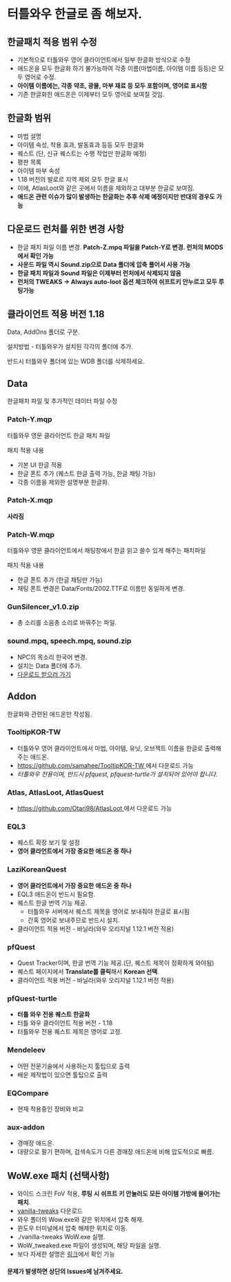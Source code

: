 # 터틀와우 한글로 좀 해보자.

## 한글패치 적용 범위 수정
* 기본적으로 터틀와우 영어 클라이언트에서 일부 한글화 방식으로 수정
* 애드온을 모두 한글화 하기 불가능하여 각종 이름(마법이름, 아이템 이름 등등)은 모두 영어로 수정.
* **아이템 이름에는, 각종 약초, 광물, 마부 재료 등 모두 포함이며, 영어로 표시함**
* 기존 한글화한 애드온은 이제부터 모두 영어로 보여질 것임.

## 한글화 범위
* 마법 설명
* 아이템 속성, 착용 효과, 발동효과 등등 모두 한글화
* 퀘스트 (단, 신규 퀘스트는 수행 작업만 한글화 예정)
* 평판 목록
* 아이템 마부 속성
* 1.18 버전의 발로르 지역 제외 모두 한글 표시
* 이에, AtlasLoot와 같은 곳에서 이름을 제외하고 대부분 한글로 보여짐.
* **애드온 관련 이슈가 많이 발생하는 한글화는 추후 삭제 예정이지만 반대의 경우도 가능**

## 다운로드 런처를 위한 변경 사항
* 한글 패치 파일 이름 변경. **Patch-Z.mpq 파일을 Patch-Y로 변경. 런처의 MODS에서 확인 가능**
* **사운드 파일 역시 Sound.zip으로 Data 폴더에 압축 풀어서 사용 가능**
* **한글 패치 파일과 Sound 파일은 이제부터 런처에서 삭제되지 않음**
* **런처의 TWEAKS -> Always auto-loot 옵션 체크하여 쉬프트키 안누르고 모두 루팅가능**

## 클라이언트 적용 버전 1.18
Data, AddOns 폴더로 구분.

설치방법 - 터틀와우가 설치된 각각의 폴더에 추가.

반드시 터틀와우 폴더에 있는 WDB 폴더를 삭제하세요.


## Data
한글패치 파일 및 추가적인 데이터 파일 수정

### Patch-Y.mqp
터틀와우 영문 클라이언트 한글 패치 파일

패치 적용 내용
* 기본 UI 한글 적용
* 한글 폰트 추가 (퀘스트 한글 출력 가능, 한글 채팅 가능)
* 각종 이름을 제외한 설명부분 한글화.

### Patch-X.mqp
**사라짐**

### Patch-W.mqp
터틀와우 영문 클라이언트에서 채팅창에서 한글 읽고 쓸수 있게 해주는 패치파일

패치 적용 내용
* 한글 폰트 추가 (한글 채팅만 가능)
* 채팅 폰트 변경은 Data/Fonts/2002.TTF로 이름만 동일하게 변경.

### GunSilencer_v1.0.zip
* 총 소리를 소음총 소리로 바꿔주는 파일.

### sound.mpq, speech.mpq, sound.zip
* NPC의 목소리 한국어 변경.
* 설치는 Data 폴더에 추가.
* [다운로드 받으러 가기](http://naver.me/5KbRjehg)


## Addon
한글화와 관련된 애드온만 작성됨.

### TooltipKOR-TW
* 터틀와우 영어 클라이언트에서 마법, 아이템, 유닛, 오브젝트 이름을 한글로 출력해주는 애드온.  
* [https://github.com/samahee/TooltipKOR-TW ](https://github.com/samahee/TooltipKOR-TW)에서 다운로드 가능  
* *터틀와우 전용이며, 반드시 pfquest, pfquest-turtle가 설치되어 있어야 합니다.*

### Atlas, AtlasLoot, AtlasQuest
* [https://github.com/Otari98/AtlasLoot ](https://github.com/Otari98/AtlasLoot)에서 다운로드 가능

### EQL3
* 퀘스트 확장 보기 및 설정
* **영어 클라언트에서 가장 중요한 애드온 중 하나**

### LaziKoreanQuest
* **영어 클라언트에서 가장 중요한 애드온 중 하나**
* EQL3 애드온이 반드시 필요함.
* 퀘스트 한글 번역 기능 제공.
  - 터틀와우 서버에서 퀘스트 제목을 영어로 보내줘야 한글로 표시됨
  -  간혹 영어로 보내주므로 반드시 설치.
* 클라이언트 적용 버전 - 바닐라(와우 오리지널 1.12.1 버전 적용)   

### pfQuest
* Quest Tracker이며, 한글 번역 기능 제공.(단, 퀘스트 제목이 정확하게 와야됨)
* 퀘스트 페이지에서 **Translate를 클릭**해서 **Korean 선택**.
* 클라이언트 적용 버전 - 바닐라(와우 오리지널 1.12.1 버전 적용)

### pfQuest-turtle
* **터틀 와우 전용 퀘스트 한글화**
* 터틀 와우 클라이언트 적용 버전 - 1.18
* 터틀와우 전용 퀘스트 제목은 영어로 고정.

### Mendeleev
* 어떤 전문기술에서 사용하는지 툴팁으로 출력
* 배운 제작법이 있으면 툴팁으로 출력

### EQCompare
* 현재 착용중인 장비와 비교

### aux-addon 
* 경매장 애드온.
* 대량으로 팔기 편하며, 검색속도가 다른 경매장 애드온에 비해 압도적으로 빠름.

## WoW.exe 패치 (선택사항)
* 와이드 스크린 FoV 적용, **루팅 시 쉬프트 키 안눌러도 모든 아이템 가방에 들어가는 패치**.
* [vanilla-tweaks](https://github.com/brndd/vanilla-tweaks/releases/download/v1.6.0/vanilla-tweaks_v1.6.0_x86_64-pc-windows-gnu.zip) 다운로드
* 와우 폴더의 Wow.exe와 같은 위치에서 압축 해재.
* 윈도우 터미널에서 압축 해제한 위치로 이동.
* ./vanilla-tweaks WoW.exe 실행.
* WoW_tweaked.exe 파일이 생성되며, 해당 파일을 실행.
* 보다 자세한 설명은 [링크](https://github.com/brndd/vanilla-tweaks)에서 확인 가능


#### 문제가 발생하면 상단의 Issues에 남겨주세요.